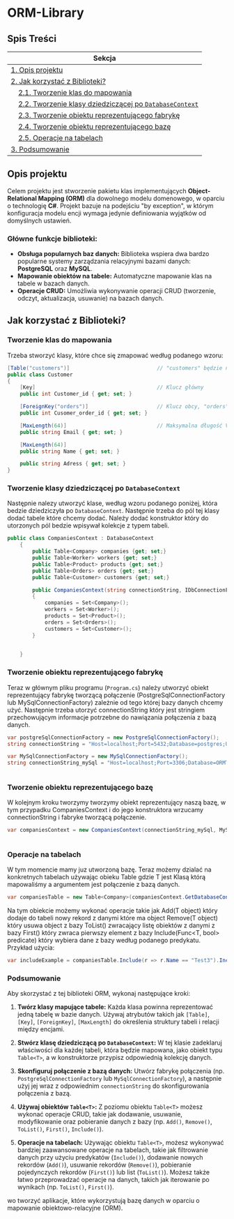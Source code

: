 # ORM-Library

## Spis Treści

| Sekcja                                                                                       |
| -------------------------------------------------------------------------------------------- |
| [1. Opis projektu](#opis-projektu)                                                           |
| [2. Jak korzystać z Biblioteki?](#jak-korzystać-z-biblioteki)                                |
| &nbsp;&nbsp;&nbsp;&nbsp;[2.1. Tworzenie klas do mapowania](#tworzenie-klas-do-mapowania)    |
| &nbsp;&nbsp;&nbsp;&nbsp;[2.2. Tworzenie klasy dziedziczącej po `DatabaseContext`](#tworzenie-klasy-dziedziczącej-po-databasecontext) |
| &nbsp;&nbsp;&nbsp;&nbsp;[2.3. Tworzenie obiektu reprezentującego fabrykę](#tworzenie-obiektu-reprezentującego-fabrykę) |
| &nbsp;&nbsp;&nbsp;&nbsp;[2.4. Tworzenie obiektu reprezentującego bazę](#tworzenie-obiektu-reprezentującego-bazę) |
| &nbsp;&nbsp;&nbsp;&nbsp;[2.5. Operacje na tabelach](#operacje-na-tabelach) |
| [3. Podsumowanie](#podsumowanie)   

## Opis projektu

Celem projektu jest stworzenie pakietu klas implementujących **Object-Relational Mapping (ORM)** dla dowolnego modelu domenowego, w oparciu o technologię **C#**. Projekt bazuje na podejściu "by exception", w którym konfiguracja modelu encji wymaga jedynie definiowania wyjątków od domyślnych ustawień.

### Główne funkcje biblioteki:

- **Obsługa popularnych baz danych:** Biblioteka wspiera dwa bardzo popularne systemy zarządzania relacyjnymi bazami danych: **PostgreSQL** oraz **MySQL**.
- **Mapowanie obiektów na tabele:** Automatyczne mapowanie klas na tabele w bazach danych.
- **Operacje CRUD:** Umożliwia wykonywanie operacji CRUD (tworzenie, odczyt, aktualizacja, usuwanie) na bazach danych.


## Jak korzystać z Biblioteki?
### Tworzenie klas do mapowania

Trzeba stworzyć klasy, które chce się zmapować według podanego wzoru:

```csharp
[Table("customers")]                            // "customers" będzie nazwą tabeli, która utworzy się w bazie
public class Customer
{
    [Key]                                       // Klucz główny
    public int Customer_id { get; set; }          

    [ForeignKey("orders")]                      // Klucz obcy, "orders" to nazwa tabeli, do której odnosi się klucz obcy
    public int Cusomer_order_id { get; set; }

    [MaxLength(64)]                             // Maksymalna długość VARCHAR
    public string Email { get; set; }  

    [MaxLength(64)]
    public string Name { get; set; }

    public string Adress { get; set; }
}
```

### Tworzenie klasy dziedziczącej po `DatabaseContext`

Następnie nalezy utworzyć klase, według wzoru podanego poniżej, która bedzie dziedziczyła po `DatabaseContext`. Następnie trzeba do pól tej klasy dodać tabele które chcemy dodać. 
Należy dodać konstruktor który do utorzonych pól bedzie wpisywał kolekcje z typem tabeli. 

```csharp
public class CompaniesContext : DatabaseContext
    {
        public Table<Company> companies {get; set;}
        public Table<Worker> workers {get; set;}
        public Table<Product> products {get; set;}
        public Table<Orders> orders {get; set;}
        public Table<Customer> customers {get; set;}

        public CompaniesContext(string connectionString, IDbConnectionFactory dbConnectionFactory) : base(connectionString, dbConnectionFactory)
        {
            companies = Set<Company>();
            workers = Set<Worker>();
            products = Set<Product>();
            orders = Set<Orders>();
            customers = Set<Customer>();
        }

        
    }
```

### Tworzenie obiektu reprezentującego fabrykę
Teraz w głównym pliku programu (`Program.cs`) należy utworzyć obiekt reprezentujący fabrykę tworzącą połączenie (PostgreSqlConnectionFactory lub MySqlConnectionFactory) zależnie od tego której bazy danych chcemy użyć. 
Następnie trzeba utorzyć connectionString który jest stringiem przechowującym informacje potrzebne do nawiązania połączenia z bazą danych.

```csharp
var postgreSqlConnectionFactory = new PostgreSqlConnectionFactory();
string connectionString = "Host=localhost;Port=5432;Database=postgres;Username=postgres;Password=TwojeHasło;";

var MySqlConnectionFactory = new MySqlConnectionFactory();
string connectionString_mySql = "Host=localhost;Port=3306;Database=ORMTest;Username=root;Password=root";
                
```
### Tworzenie obiektu reprezentującego bazę 
W kolejnym kroku tworzymy tworzymy obiekt reprezentujący naszą bazę, w tym przypadku CompaniesContext i do jego konstruktora wrzucamy connectionString i fabryke tworzącą połączenie. 


```csharp
var companiesContext = new CompaniesContext(connectionString_mySql, MySqlConnectionFactory);
       

```
                
### Operacje na tabelach
W tym momencie mamy juz utworzoną bazę. Teraz możemy dzialać na konkretnych tabelach używając obieku Table<T> gdzie T jest Klasą którą mapowaliśmy a argumentem jest połączenie z bazą danych.
```csharp
var companiesTable = new Table<Company>(companiesContext.GetDatabaseConnection());    
```

Na tym obiekcie możemy wykonać operacje takie jak
Add(T object) który dodaje do tabeli nowy rekord z danymi które ma object
Remove(T object) który usuwa object z bazy 
ToList() zwracający listę obiektów z danymi z bazy
First() który zwraca pierwszy element z bazy
Include(Func<T, bool> predicate) który wybiera dane z bazy według podanego predykatu. Przykład użycia:

```csharp
var includeExample = companiesTable.Include(r => r.Name == "Test3").Include(r => r.Company_id == 3);
 ```

### Podsumowanie

Aby skorzystać z tej biblioteki ORM, wykonaj następujące kroki:

1. **Twórz klasy mapujące tabele:** Każda klasa powinna reprezentować jedną tabelę w bazie danych. Używaj atrybutów takich jak `[Table]`, `[Key]`, `[ForeignKey]`, `[MaxLength]` do określenia struktury tabeli i relacji między encjami.

2. **Stwórz klasę dziedziczącą po `DatabaseContext`:** W tej klasie zadeklaruj właściwości dla każdej tabeli, która będzie mapowana, jako obiekt typu `Table<T>`, a w konstruktorze przypisz odpowiednią kolekcję danych.

3. **Skonfiguruj połączenie z bazą danych:** Utwórz fabrykę połączenia (np. `PostgreSqlConnectionFactory` lub `MySqlConnectionFactory`), a następnie użyj jej wraz z odpowiednim `connectionString` do skonfigurowania połączenia z bazą.

4. **Używaj obiektów `Table<T>`:** Z poziomu obiektu `Table<T>` możesz wykonać operacje CRUD, takie jak dodawanie, usuwanie, modyfikowanie oraz pobieranie danych z bazy (np. `Add()`, `Remove()`, `ToList()`, `First()`, `Include()`).

5. **Operacje na tabelach:** Używając obiektu `Table<T>`, możesz wykonywać bardziej zaawansowane operacje na tabelach, takie jak filtrowanie danych przy użyciu predykatów (`Include()`), dodawanie nowych rekordów (`Add()`), usuwanie rekordów (`Remove()`), pobieranie pojedynczych rekordów (`First()`) lub list (`ToList()`). Możesz także łatwo przeprowadzać operacje na danych, takich jak iterowanie po wynikach (np. `ToList()`, `First()`).


wo tworzyć aplikacje, które wykorzystują bazę danych w oparciu o mapowanie obiektowo-relacyjne (ORM).